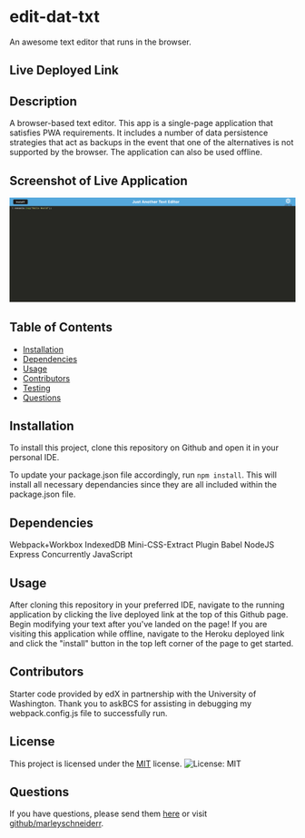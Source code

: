 # edit-dat-txt
An awesome text editor that runs in the browser.

## Live Deployed Link


## Description
A browser-based text editor. This app is a single-page application that satisfies PWA requirements. It includes a number of data persistence strategies that act as backups in the event that one of the alternatives is not supported by the browser. The application can also be used offline.

## Screenshot of Live Application
![alt-text](./client/src/images/text.png)

## Table of Contents
* [Installation](#installation)
* [Dependencies](#dependencies)
* [Usage](#usage)
* [Contributors](#contributors)
* [Testing](#testing)
* [Questions](#questions)

## Installation
To install this project, clone this repository on Github and open it in your personal IDE. 

To update your package.json file accordingly, run `npm install`. This will install all necessary dependancies since they are all included within the package.json file.

## Dependencies 
Webpack+Workbox
IndexedDB
Mini-CSS-Extract Plugin
Babel
NodeJS
Express
Concurrently
JavaScript

## Usage
After cloning this repository in your preferred IDE, navigate to the running application by clicking the live deployed link at the top of this Github page. Begin modifying your text after you've landed on the page! If you are visiting this application while offline, navigate to the Heroku deployed link and click the "install" button in the top left corner of the page to get started.

## Contributors 
Starter code provided by edX in partnership with the University of Washington. Thank you to askBCS for assisting in debugging my webpack.config.js file to successfully run.

## License

This project is licensed under the [MIT](https://opensource.org/license/mit/) license. ![License: MIT](https://img.shields.io/badge/License-MIT-red.svg)

## Questions
If you have questions, please send them [here](mailto:marleysue@gmail.com?subject=[GitHub]%20Dev%20Connect) or visit [github/marleyschneiderr](https://github.com/marleyschneiderr).

